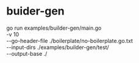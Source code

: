 # buider-gen

go run examples/builder-gen/main.go \
  -v 10 \
  --go-header-file ./boilerplate/no-boilerplate.go.txt \
  --input-dirs ./examples/builder-gen/test/ \
  --output-base ./
